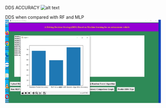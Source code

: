 DDS ACCURACY
![alt text](https://github.com/Junaid1851/Projects/blob/main/DDSaccuracy.png](https://github.com/Junaid1851/Projects/blob/main/DDSaccuracy.png))

DDS when compared with RF and MLP
![alt text](https://github.com/Junaid1851/Projects/blob/main/DDScomparison.jpeg)
